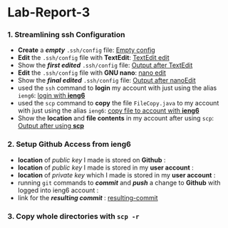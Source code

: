 # Lab-Report-3

### 1. Streamlining ssh Configuration
* **Create** a **_empty_** `.ssh/config` file:
[Empty config](Choice%201/show%20empty%20config%20file.png)
* **Edit** the `.ssh/config` file with **TextEdit**:
[TextEdit edit](Choice%201/edit%20config%20in%20TextEdit.png)
* Show the **_first edited_** `.ssh/config` file:
[Output after TextEdit](Choice%201/show%20output%20config%20after%20TestEdit.png)
* **Edit** the `.ssh/config` file with **GNU nano**:
[nano edit](Choice%201/edit%20config%20in%20GNU%20nano.png)
* Show the **_final edited_** `.ssh/config` file:
[Output after nanoEdit](Choice%201/show%20output%20config%20after%20nanoEdit.png)
* used the `ssh` command to **login** my account with just using the alias `ieng6`:
[login with **ieng6**](Choice%201/ssh%20login%20account%20with%20alias.png)
* used the `scp` command to **copy** the file `FileCopy.java` to my account with just using the alias `ieng6`:
[copy file to account with **ieng6**](Choice%201/scp%20copy%20file%20with%20alias.png)
* Show the **location** and **file contents** in my account after using `scp`:
[Output after using **scp**](Choice%201/output%20from%20account%20after%20scp.png)


### 2. Setup Github Access from ieng6
* **location** of _public key_ I made is stored on **Github** :
* **location** of _public key_ I made is stored in my **user account** :
* **location** of _private key_ which I made is stored in my **user account** :
* running `git` commands to **_commit_** and **_push_** a change to **Github** with logged into ieng6 account :
* link for the **_resulting commit_** :
[resulting-commit](https://github.com/BellaL6/markdown-parser/commit/e8c49a69268068d0cd6b64d2ffc2dd6b282fedee)

### 3. Copy whole directories with `scp -r`



